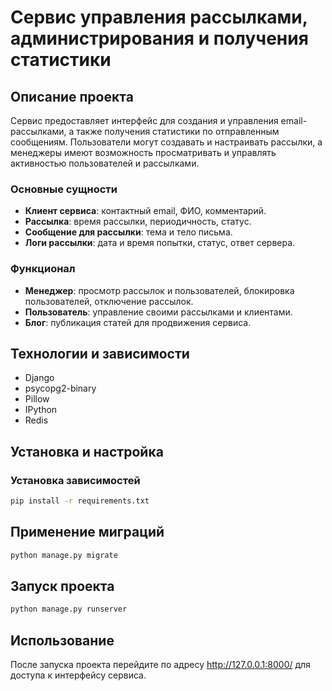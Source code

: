 # Сервис управления рассылками, администрирования и получения статистики

## Описание проекта

Сервис предоставляет интерфейс для создания и управления email-рассылками, а также получения статистики по отправленным сообщениям. Пользователи могут создавать и настраивать рассылки, а менеджеры имеют возможность просматривать и управлять активностью пользователей и рассылками.

### Основные сущности

- **Клиент сервиса**: контактный email, ФИО, комментарий.
- **Рассылка**: время рассылки, периодичность, статус.
- **Сообщение для рассылки**: тема и тело письма.
- **Логи рассылки**: дата и время попытки, статус, ответ сервера.

### Функционал

- **Менеджер**: просмотр рассылок и пользователей, блокировка пользователей, отключение рассылок.
- **Пользователь**: управление своими рассылками и клиентами.
- **Блог**: публикация статей для продвижения сервиса.

## Технологии и зависимости

- Django
- psycopg2-binary
- Pillow
- IPython
- Redis

## Установка и настройка

### Установка зависимостей

```bash
pip install -r requirements.txt
```    
##  Применение миграций

```bash
python manage.py migrate
```
## Запуск проекта

```bash
python manage.py runserver
```

## Использование
После запуска проекта перейдите по адресу http://127.0.0.1:8000/ 
для доступа к интерфейсу сервиса.

